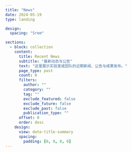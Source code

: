 ```yaml
---
title: "News"
date: 2024-05-19
type: landing

design:
  spacing: "5rem"

sections:
  - block: collection
    content:
      title: Recent News
      subtitle: "最新动态与公告"
      text: "这里展示实验室或团队的近期新闻、公告与成果发布。"
      page_type: post
      count: 0
      filters:
        author: ""
        category: ""
        tag: ""
        exclude_featured: false
        exclude_future: false
        exclude_past: false
        publication_type: ""
      offset: 0
      order: desc
    design:
      view: date-title-summary
      spacing:
        padding: [0, 0, 0, 0]
---
```

